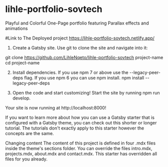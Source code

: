 # lihle-portfolio-sovtech
 Playful and Colorful One-Page portfolio featuring Parallax effects and animations
 
 
 #Link to The Deployed project https://lihle-portfolio-sovtech.netlify.app/

1. Create a Gatsby site.
Use git to clone the site and navigate into it:

git clone https://github.com/LihleNqeto/lihle-portfolio-sovtech project-name
cd project-name

2. Install dependencies.
If you use npm 7 or above use the --legacy-peer-deps flag. If you use npm 6 you can use npm install.
npm install --legacy-peer-deps

3. Open the code and start customizing!
Start the site by running npm run develop.


Your site is now running at http://localhost:8000!


If you want to learn more about how you can use a Gatsby starter that is configured with a Gatsby theme, you can check out this shorter or longer tutorial. The tutorials don't exactly apply to this starter however the concepts are the same.

Changing content
The content of this project is defined in four .mdx files inside the theme's sections folder. You can override the files intro.mdx, projects.mdx, about.mdx and contact.mdx. This starter has overridden all files for you already.


